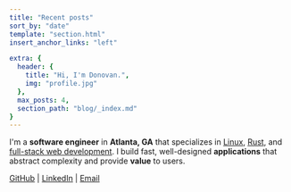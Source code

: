 ```yaml
---
title: "Recent posts"
sort_by: "date"
template: "section.html"
insert_anchor_links: "left"

extra: {
  header: {
    title: "Hi, I'm Donovan.",
    img: "profile.jpg"
  },
  max_posts: 4,
  section_path: "blog/_index.md"
}
---
```


I'm a **software engineer** in **Atlanta, GA** that specializes in [Linux](/tags/linux/), [Rust](/tags/rust/), and [full-stack web development](/tags/web-development/). I build fast, well-designed **applications** that abstract complexity and provide **value** to users.

[GitHub](https://github.com/donovanglover) | [LinkedIn](https://linkedin.com/in/donovanglover) | <a href="#" data-encoded-email="aGlAZG9ub3Zhbi5pcz9zdWJqZWN0PUhlbGxvISZib2R5PUhpIERvbm92YW4hIFNvIEkgd2FzIGNoZWNraW5nIG91dCB5b3VyIGJsb2cgYW5kLi4u">Email</a>
